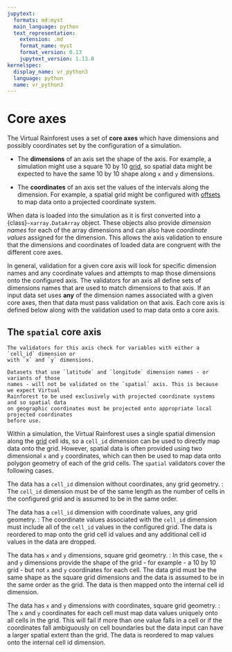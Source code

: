 ```yaml
---
jupytext:
  formats: md:myst
  main_language: python
  text_representation:
    extension: .md
    format_name: myst
    format_version: 0.13
    jupytext_version: 1.13.8
kernelspec:
  display_name: vr_python3
  language: python
  name: vr_python3
---
```


# Core axes

The Virtual Rainforest uses a set of **core axes** which have dimensions and possibly
coordinates set by the configuration of a simulation.

* The **dimensions** of an axis set the shape of the axis. For example, a simulation
  might use a square 10 by 10 [grid](./grid.md), so spatial data might be expected to
  have the same 10 by 10 shape along `x` and `y` dimensions.

* The **coordinates** of an axis set the values of the intervals along the dimension.
  For example, a spatial grid might be configured with [offsets](./grid.md#grid-origin)
  to map data onto a projected coordinate system.

When data is loaded into the simulation as it is first converted into a
{class}`~xarray.DataArray` object. These objects also provide _dimension names_ for each
of the array dimensions and can also have _coordinate values_ assigned for the
dimension. This allows the axis validation to ensure that the dimensions and coordinates
of loaded data are congruent with the different core axes.

In general, validation for a given core axis will look for specific dimension names and
any coordinate values and attempts to map those dimensions onto the configured axis. The
validators for an axis all define sets of dimensions names that are used to match
dimensions to that axis.  If an input data set uses **any** of the dimension names
associated with a given core axes, then that data must pass validation on that axis.
Each core axis is defined below along with the validation used to map data onto a core
axis.

## The `spatial` core axis

```{admonition} Array dimensions
The validators for this axis check for variables with either a `cell_id` dimension or 
with `x` and `y` dimensions. 

Datasets that use `latitude` and `longitude` dimension names - or variants of those 
names - will not be validated on the `spatial` axis. This is because we expect Virtual 
Rainforest to be used exclusively with projected coordinate systems and so spatial data 
on geographic coordinates must be projected onto appropriate local projected coordinates
before use.
```

Within a simulation, the Virtual Rainforest uses a single spatial dimension along the
[grid](grid.md) cell ids, so a `cell_id` dimension can be used to directly map data onto
the grid. However, spatial data is often provided using two dimensional `x` and `y`
coordinates, which can then be used to map data onto polygon geometry of each of the
grid cells. The `spatial` validators cover the following cases.

The data has a `cell_id` dimension without coordinates, any grid geometry.
: The `cell_id` dimension must be of the same length as the number of cells in the
  configured grid and is assumed to be in the same order.

The data has a `cell_id` dimension with coordinate values, any grid geometry.
: The coordinate values associated with the `cell_id` dimension must include all of
the `cell_id` values in the configured grid. The data is reordered to map onto the grid
cell id values and any additional cell id values in the data are dropped.

The data has `x` and `y` dimensions, square grid geometry.
: In this case, the `x` and `y` dimensions provide the shape of the grid - for example -
a 10 by 10 grid - but not `x` and `y` coordinates for each cell. The data grid must be
the same shape as the square grid dimensions and the data is assumed to be in the same
order as the grid. The data is then mapped onto the internal cell id dimension.

The data has `x` and `y` dimensions with coordinates, square grid geometry.
: The `x` and `y` coordinates for each cell must map data values uniquely onto all
cells in the grid. This will fail if more than one value falls in a cell or if the
coordinates fall ambiguously on cell boundaries but the data input can have a larger
spatial extent than the grid. The data is reordered to map values onto the internal cell
id dimension.
